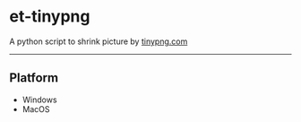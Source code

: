 et-tinypng
==========

A python script to shrink picture by [tinypng.com](http://tinypng.com)


----


## Platform

- Windows
- MacOS

